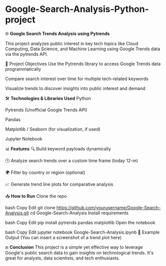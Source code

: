 # Google-Search-Analysis-Python-project

🌐 **Google Search Trends Analysis using Pytrends**

This project analyzes public interest in key tech topics like Cloud Computing, Data Science, and Machine Learning using Google Trends data via the pytrends API.

📌 Project Objectives
Use the Pytrends library to access Google Trends data programmatically

Compare search interest over time for multiple tech-related keywords

Visualize trends to discover insights into public interest and demand

🛠️ **Technologies & Libraries Used**
Python

Pytrends (Unofficial Google Trends API)

Pandas

Matplotlib / Seaborn (for visualization, if used)

Jupyter Notebook

📊 **Features**
🔍 Build keyword payloads dynamically

🕒 Analyze search trends over a custom time frame (today 12-m)

🌍 Filter by country or region (optional)

📈 Generate trend line plots for comparative analysis

📥 **How to Run**
Clone the repo

bash
Copy
Edit
git clone https://github.com/yourusername/Google-Search-Analysis.git
cd Google-Search-Analysis
Install requirements

bash
Copy
Edit
pip install pytrends pandas matplotlib
Open the notebook

bash
Copy
Edit
jupyter notebook Google-Search-Analysis.ipynb
📎 Example Output
(You can insert a screenshot of a trend plot here)

🔚 **Conclusion**
This project is a simple yet effective way to leverage Google's public search data to gain insights on technological trends. It's great for analysts, data scientists, and tech enthusiasts.

